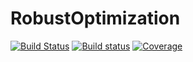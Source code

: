 # RobustOptimization

[![Build Status](https://github.com/MichaelHartisch/RobustOptimization.jl/actions/workflows/CI.yml/badge.svg?branch=main)](https://github.com/MichaelHartisch/RobustOptimization.jl/actions/workflows/CI.yml?query=branch%3Amain)
[![Build status](https://ci.appveyor.com/api/projects/status/4p920h215sxm72yb?svg=true)](https://ci.appveyor.com/project/MichaelHartisch/robustoptimization-jl)
[![Coverage](https://codecov.io/gh/MichaelHartisch/RobustOptimization.jl/branch/main/graph/badge.svg)](https://codecov.io/gh/MichaelHartisch/RobustOptimization.jl)
